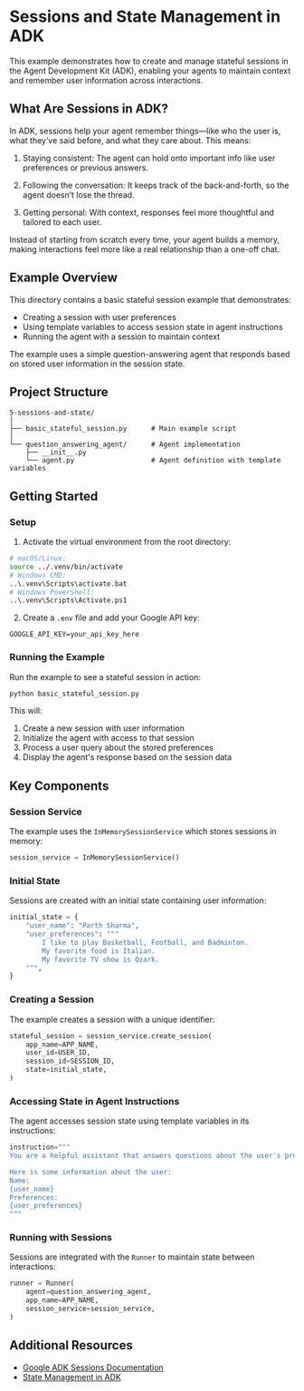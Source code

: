 # Sessions and State Management in ADK

This example demonstrates how to create and manage stateful sessions in the Agent Development Kit (ADK), enabling your agents to maintain context and remember user information across interactions.

## What Are Sessions in ADK?

In ADK, sessions help your agent remember things—like who the user is, what they’ve said before, and what they care about. This means:

1. Staying consistent: The agent can hold onto important info like user preferences or previous answers.

2. Following the conversation: It keeps track of the back-and-forth, so the agent doesn’t lose the thread.

3. Getting personal: With context, responses feel more thoughtful and tailored to each user.

Instead of starting from scratch every time, your agent builds a memory, making interactions feel more like a real relationship than a one-off chat.

## Example Overview

This directory contains a basic stateful session example that demonstrates:

- Creating a session with user preferences
- Using template variables to access session state in agent instructions
- Running the agent with a session to maintain context

The example uses a simple question-answering agent that responds based on stored user information in the session state.

## Project Structure

```
5-sessions-and-state/
│
├── basic_stateful_session.py      # Main example script
│
└── question_answering_agent/      # Agent implementation
    ├── __init__.py
    └── agent.py                   # Agent definition with template variables
```

## Getting Started

### Setup

1. Activate the virtual environment from the root directory:
```bash
# macOS/Linux:
source ../.venv/bin/activate
# Windows CMD:
..\.venv\Scripts\activate.bat
# Windows PowerShell:
..\.venv\Scripts\Activate.ps1
```

2. Create a `.env` file and add your Google API key:
```
GOOGLE_API_KEY=your_api_key_here
```

### Running the Example

Run the example to see a stateful session in action:

```bash
python basic_stateful_session.py
```

This will:
1. Create a new session with user information
2. Initialize the agent with access to that session
3. Process a user query about the stored preferences
4. Display the agent's response based on the session data

## Key Components

### Session Service

The example uses the `InMemorySessionService` which stores sessions in memory:

```python
session_service = InMemorySessionService()
```

### Initial State

Sessions are created with an initial state containing user information:

```python
initial_state = {
    "user_name": "Parth Sharma",
    "user_preferences": """
        I like to play Basketball, Football, and Badminton.
        My favorite food is Italian.
        My favorite TV show is Ozark.
    """,
}
```

### Creating a Session

The example creates a session with a unique identifier:

```python
stateful_session = session_service.create_session(
    app_name=APP_NAME,
    user_id=USER_ID,
    session_id=SESSION_ID,
    state=initial_state,
)
```

### Accessing State in Agent Instructions

The agent accesses session state using template variables in its instructions:

```python
instruction="""
You are a helpful assistant that answers questions about the user's preferences.

Here is some information about the user:
Name: 
{user_name}
Preferences: 
{user_preferences}
"""
```

### Running with Sessions

Sessions are integrated with the `Runner` to maintain state between interactions:

```python
runner = Runner(
    agent=question_answering_agent,
    app_name=APP_NAME,
    session_service=session_service,
)
```

## Additional Resources

- [Google ADK Sessions Documentation](https://google.github.io/adk-docs/sessions/session/)
- [State Management in ADK](https://google.github.io/adk-docs/sessions/state/)
